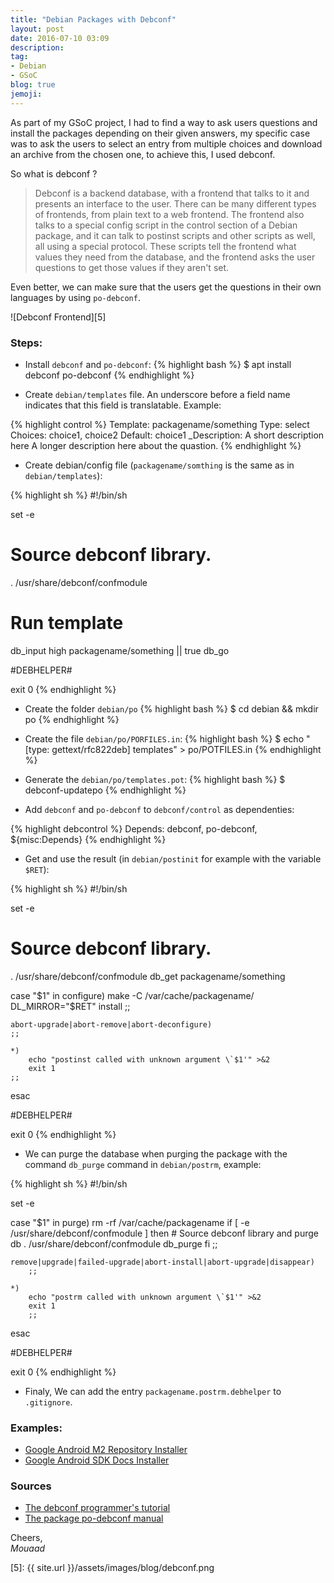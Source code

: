 ```yaml
---
title: "Debian Packages with Debconf"
layout: post
date: 2016-07-10 03:09
description:
tag:
- Debian
- GSoC
blog: true
jemoji:
---
```


As part of my GSoC project, I had to find a way to ask users questions and install the packages depending on their given answers, my specific case was to ask the users to select an entry from multiple choices and download an archive from the chosen one, to achieve this, I used debconf.

So what is debconf ?

> Debconf is a backend database, with a frontend that talks to it and presents an interface to the user. There can be many different types of frontends, from plain text to a web frontend. The frontend also talks to a special config script in the control section of a Debian package, and it can talk to postinst scripts and other scripts as well, all using a special protocol. These scripts tell the frontend what values they need from the database, and the frontend asks the user questions to get those values if they aren't set.

Even better, we can make sure that the users get the questions in their own languages by using `po-debconf`.

<div class="text-center" markdown="1">
![Debconf Frontend][5]
</div>

### Steps:

* Install `debconf` and `po-debconf`:
{% highlight bash %}
$ apt install debconf po-debconf
{% endhighlight %} 

* Create `debian/templates` file. An underscore before a field name indicates that this field is translatable. Example:

{% highlight control %}
Template: packagename/something
Type: select
Choices: choice1, choice2
Default: choice1
_Description: A short description here
 A longer description here about the quastion.
{% endhighlight %}

* Create debian/config file (`packagename/somthing` is the same as in `debian/templates`):

{% highlight sh %}
#!/bin/sh

set -e

# Source debconf library.
. /usr/share/debconf/confmodule

# Run template
db_input high packagename/something || true
db_go

#DEBHELPER#

exit 0
{% endhighlight %}

* Create the folder `debian/po`
{% highlight bash %}
$ cd debian && mkdir po
{% endhighlight %}

* Create the file `debian/po/PORFILES.in`:
{% highlight bash %}
$ echo "[type: gettext/rfc822deb] templates" > po/POTFILES.in
{% endhighlight %}

* Generate the `debian/po/templates.pot`:
{% highlight bash %}
$ debconf-updatepo
{% endhighlight %}

* Add `debconf` and `po-debconf` to `debconf/control` as dependenties:

{% highlight debcontrol %}
Depends: debconf,
         po-debconf,
         ${misc:Depends}
{% endhighlight %}


* Get and use the result  (in `debian/postinit` for example with the variable `$RET`):

{% highlight sh %}
#!/bin/sh

set -e

# Source debconf library.
. /usr/share/debconf/confmodule
db_get packagename/something

case "$1" in
    configure)
        make -C /var/cache/packagename/ DL_MIRROR="$RET" install
    ;;

    abort-upgrade|abort-remove|abort-deconfigure)
    ;;

    *)
        echo "postinst called with unknown argument \`$1'" >&2
        exit 1
    ;;
esac

#DEBHELPER#

exit 0
{% endhighlight %}

* We can purge the database when purging the package with the command `db_purge` command in `debian/postrm`, example:

{% highlight sh %}
#!/bin/sh

set -e

case "$1" in
    purge)
        rm -rf /var/cache/packagename
        if [ -e /usr/share/debconf/confmodule ]
        then
                # Source debconf library and purge db
                . /usr/share/debconf/confmodule
                db_purge
        fi
        ;;

    remove|upgrade|failed-upgrade|abort-install|abort-upgrade|disappear)
        ;;

    *)
        echo "postrm called with unknown argument \`$1'" >&2
        exit 1
        ;;
esac

#DEBHELPER#

exit 0
{% endhighlight %}

* Finaly, We can add the entry `packagename.postrm.debhelper` to `.gitignore`.

### Examples:

* [Google Android M2 Repository Installer][1]
* [Google Android SDK Docs Installer][2] 

### Sources

* [The debconf programmer's tutorial][3]
* [The package po-debconf manual][4]

Cheers, <br />
_Mouaad_

[1]: https://github.com/Aallam/debian_google-android-m2repository-installer
[2]: https://github.com/Aallam/debian_google-android-sdk-docs-installer
[3]: http://www.fifi.org/doc/debconf-doc/tutorial.html
[4]: http://manpages.ubuntu.com/manpages/wily/man7/po-debconf.7.html
[5]: {{ site.url }}/assets/images/blog/debconf.png

